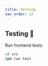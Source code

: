 ```yaml
---
title: Testing
nav_order: 12
---
```

## **Testing 🧪**

Run frontend tests:
```bash
cd src
npm run test
```